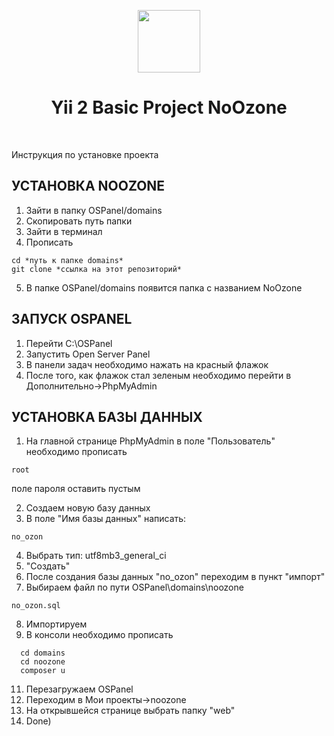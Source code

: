 <p align="center">
    <a href="https://github.com/yiisoft" target="_blank">
        <img src="https://avatars0.githubusercontent.com/u/993323" height="100px">
    </a>
    <h1 align="center">Yii 2 Basic Project NoOzone</h1>
    <br>
</p>

Инструкция по установке проекта

УСТАНОВКА NOOZONE
-------------------

1) Зайти в папку OSPanel/domains
2) Скопировать путь папки
3) Зайти в терминал
4) Прописать
~~~
cd *путь к папке domains*
git clone *ссылка на этот репозиторий*
~~~
5) В папке OSPanel/domains появится папка с названием NoOzone


ЗАПУСК OSPANEL
------------

1) Перейти C:\OSPanel
2) Запустить Open Server Panel
3) В панели задач необходимо нажать на красный флажок
4) После того, как флажок стал зеленым необходимо перейти в Дополнительно->PhpMyAdmin


УСТАНОВКА БАЗЫ ДАННЫХ
------------

1) На главной странице PhpMyAdmin в поле "Пользователь" необходимо прописать 
~~~
root
~~~
поле пароля оставить пустым

2) Создаем новую базу данных
3) В поле "Имя базы данных" написать:
~~~
no_ozon
~~~

4) Выбрать тип: utf8mb3_general_ci
5) "Создать"
6) После создания базы данных "no_ozon" переходим в пункт "импорт"
7) Выбираем файл по пути OSPanel\domains\noozone
~~~
no_ozon.sql
~~~

8) Импортируем 
10) В консоли необходимо прописать
~~~
  cd domains
  cd noozone
  composer u
~~~

11) Перезагружаем OSPanel
12) Переходим в Мои проекты->noozone
13) На открывшейся странице выбрать папку "web"
14) Done)
